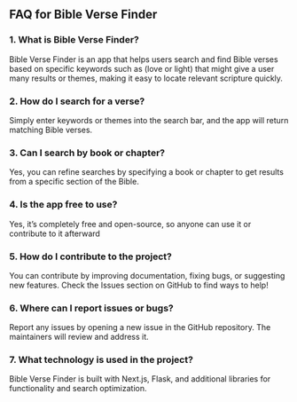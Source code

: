 ## FAQ for Bible Verse Finder

### 1. What is Bible Verse Finder?
Bible Verse Finder is an app that helps users search and find Bible verses based on specific keywords such as (love or light) that might give a user many results or themes, making it easy to locate relevant scripture quickly.

### 2. How do I search for a verse?
Simply enter keywords or themes into the search bar, and the app will return matching Bible verses.

### 3. Can I search by book or chapter?
Yes, you can refine searches by specifying a book or chapter to get results from a specific section of the Bible.

### 4. Is the app free to use?
Yes, it’s completely free and open-source, so anyone can use it or contribute to it afterward

### 5. How do I contribute to the project?
You can contribute by improving documentation, fixing bugs, or suggesting new features. Check the Issues section on GitHub to find ways to help!

### 6. Where can I report issues or bugs?
Report any issues by opening a new issue in the GitHub repository. The maintainers will review and address it.

### 7. What technology is used in the project?
Bible Verse Finder is built with Next.js, Flask, and additional libraries for functionality and search optimization.

